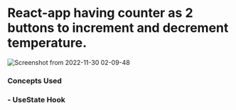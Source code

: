 <h1>React-app having counter as 2 buttons to increment and decrement temperature.</h1>

![Screenshot from 2022-11-30 02-09-48](https://user-images.githubusercontent.com/54615519/204643866-cf6bc761-59a5-494e-aad9-925161f4fab9.png)
<h3> Concepts Used <h3/>
 - UseState Hook

